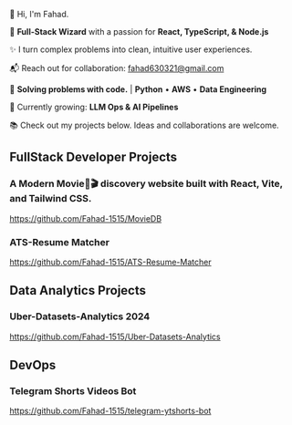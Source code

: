 👋 Hi, I'm Fahad.

🚀 **Full-Stack Wizard** with a passion for **React, TypeScript, & Node.js**

✨ I turn complex problems into clean, intuitive user experiences.

📬 Reach out for collaboration: fahad630321@gmail.com

🔧 **Solving problems with code.** | **Python** • **AWS** • **Data Engineering**

🌱 Currently growing: **LLM Ops & AI Pipelines**

📚 Check out my projects below. Ideas and collaborations are welcome.
## FullStack Developer Projects

### A Modern Movie🍿🎬 discovery website built with React, Vite, and Tailwind CSS.

  https://github.com/Fahad-1515/MovieDB

### ATS-Resume Matcher

  https://github.com/Fahad-1515/ATS-Resume-Matcher

## Data Analytics Projects

### Uber-Datasets-Analytics 2024

  https://github.com/Fahad-1515/Uber-Datasets-Analytics
    
## DevOps

### Telegram Shorts Videos Bot

  https://github.com/Fahad-1515/telegram-ytshorts-bot

